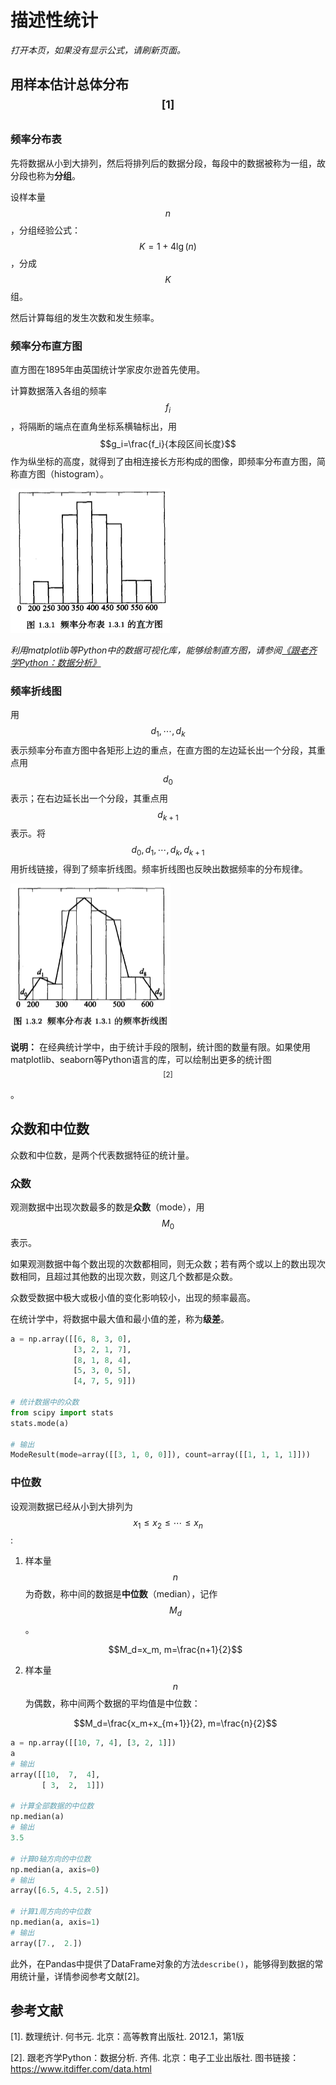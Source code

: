 # 描述性统计

*打开本页，如果没有显示公式，请刷新页面。*

## 用样本估计总体分布$$^{[1]}$$

### 频率分布表

先将数据从小到大排列，然后将排列后的数据分段，每段中的数据被称为一组，故分段也称为**分组**。

设样本量 $$n$$ ，分组经验公式：$$K=1+4\lg{(n)}$$ ，分成 $$K$$ 组。

然后计算每组的发生次数和发生频率。

### 频率分布直方图

直方图在1895年由英国统计学家皮尔逊首先使用。

计算数据落入各组的频率 $$f_i$$ ，将隔断的端点在直角坐标系横轴标出，用 $$g_i=\frac{f_i}{本段区间长度}$$ 作为纵坐标的高度，就得到了由相连接长方形构成的图像，即频率分布直方图，简称直方图（histogram）。

![](./images/images/2021-2-24/1614131192046-histogram1.png)

*利用matplotlib等Python中的数据可视化库，能够绘制直方图，请参阅[《跟老齐学Python：数据分析》](https://www.itdiffer.com/data.html)*

### 频率折线图

用 $$d_1, \cdots, d_k$$ 表示频率分布直方图中各矩形上边的重点，在直方图的左边延长出一个分段，其重点用 $$d_0$$ 表示；在右边延长出一个分段，其重点用 $$d_{k+1}$$ 表示。将 $$d_0,d_1,\cdots,d_k,d_{k+1}$$ 用折线链接，得到了频率折线图。频率折线图也反映出数据频率的分布规律。

![](./images/images/2021-2-24/1614131257787-histogram2.png)

**说明：** 在经典统计学中，由于统计手段的限制，统计图的数量有限。如果使用matplotlib、seaborn等Python语言的库，可以绘制出更多的统计图$$^{[2]}$$。

## 众数和中位数

众数和中位数，是两个代表数据特征的统计量。

### 众数

观测数据中出现次数最多的数是**众数**（mode），用 $$M_0$$ 表示。

如果观测数据中每个数出现的次数都相同，则无众数；若有两个或以上的数出现次数相同，且超过其他数的出现次数，则这几个数都是众数。

众数受数据中极大或极小值的变化影响较小，出现的频率最高。

在统计学中，将数据中最大值和最小值的差，称为**级差**。

```python
a = np.array([[6, 8, 3, 0],
              [3, 2, 1, 7],
              [8, 1, 8, 4],
              [5, 3, 0, 5],
              [4, 7, 5, 9]])

# 统计数据中的众数
from scipy import stats
stats.mode(a)

# 输出
ModeResult(mode=array([[3, 1, 0, 0]]), count=array([[1, 1, 1, 1]]))
```

### 中位数

设观测数据已经从小到大排列为 $$x_1\le x_2\le\cdots\le x_n$$ :

1. 样本量 $$n$$ 为奇数，称中间的数据是**中位数**（median），记作 $$M_d$$ 。

   $$M_d=x_m, m=\frac{n+1}{2}$$

2. 样本量 $$n$$ 为偶数，称中间两个数据的平均值是中位数：

   $$M_d=\frac{x_m+x_{m+1}}{2}, m=\frac{n}{2}$$

```python
a = np.array([[10, 7, 4], [3, 2, 1]])
a
# 输出
array([[10,  7,  4],
       [ 3,  2,  1]])

# 计算全部数据的中位数
np.median(a)
# 输出
3.5

# 计算0轴方向的中位数
np.median(a, axis=0)
# 输出
array([6.5, 4.5, 2.5])

# 计算1周方向的中位数
np.median(a, axis=1)
# 输出
array([7.,  2.])
```

此外，在Pandas中提供了DataFrame对象的方法`describe()`，能够得到数据的常用统计量，详情参阅参考文献[2]。



## 参考文献

[1]. 数理统计. 何书元. 北京：高等教育出版社. 2012.1，第1版

[2]. 跟老齐学Python：数据分析. 齐伟. 北京：电子工业出版社. 图书链接：https://www.itdiffer.com/data.html